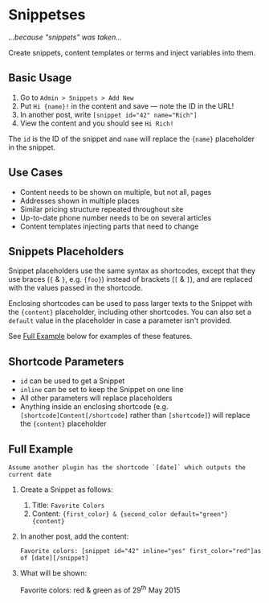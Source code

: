 # Snippetses

*...because "snippets" was taken...*

Create snippets, content templates or terms and inject variables into them.

## Basic Usage

1. Go to `Admin > Snippets > Add New`
1. Put `Hi {name}!` in the content and save — note the ID in the URL!
1. In another post, write `[snippet id="42" name="Rich"]`
1. View the content and you should see `Hi Rich!`

The `id` is the ID of the snippet and `name` will replace the `{name}` placeholder in the snippet.

## Use Cases

- Content needs to be shown on multiple, but not all, pages
- Addresses shown in multiple places
- Similar pricing structure repeated throughout site
- Up-to-date phone number needs to be on several articles
- Content templates injecting parts that need to change

## Snippets Placeholders

Snippet placeholders use the same syntax as shortcodes, except that they use braces (`{` & `}`, e.g. `{foo}`) instead of brackets (`[` & `]`),  and are replaced with the values passed in the shortcode.

Enclosing shortcodes can be used to pass larger texts to the Snippet with the `{content}` placeholder, including other shortcodes. You can also set a `default` value in the placeholder in case a parameter isn't provided.

See [Full Example](#full-example) below for examples of these features.

## Shortcode Parameters

- `id` can be used to get a Snippet
- `inline` can be set to keep the Snippet on one line
- All other parameters will replace placeholders
- Anything inside an enclosing shortcode (e.g. `[shortcode]Content[/shortcode]` rather than `[shortcode]`) will replace the `{content}` placeholder

## Full Example

    Assume another plugin has the shortcode `[date]` which outputs the current date

1. Create a Snippet as follows:

    1. Title: `Favorite Colors`
    1. Content: `{first_color} & {second_color default="green"} {content}`

1. In another post, add the content:

    `Favorite colors: [snippet id="42" inline="yes" first_color="red"]as of [date][/snippet]`

1. What will be shown:

    Favorite colors: red & green as of 29<sup>th</sup> May 2015